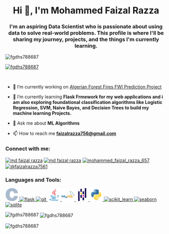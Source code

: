 <h1 align="center">Hi 👋, I'm Mohammed Faizal Razza</h1>
<h3 align="center">I'm an aspiring Data Scientist who is passionate about using data to solve real-world problems. This profile is where I'll be sharing my journey, projects, and the things I'm currently learning.</h3>

<p align="left"> <img src="https://komarev.com/ghpvc/?username=fgdhs788687&label=Profile%20views&color=0e75b6&style=flat" alt="fgdhs788687" /> </p>

<p align="left"> <a href="https://github.com/ryo-ma/github-profile-trophy"><img src="https://github-profile-trophy.vercel.app/?username=fgdhs788687" alt="fgdhs788687" /></a> </p>

<p align="left"> <a href="https://twitter.com/" target="blank"><img src="https://img.shields.io/twitter/follow/?logo=twitter&style=for-the-badge" alt="" /></a> </p>

- 🔭 I’m currently working on [Algerian Forest Fires FWI Prediction Project](https://github.com/fgdhs788687/Algerisn-Forest-Fire.git)

- 🌱 I’m currently learning **Flask Frmework for my web applications and i am also exploring foundational classification algorithms like Logistic Regression, SVM, Naive Bayes, and Decision Trees to build my machine learning Projects.**

- 💬 Ask me about **ML Algorithms**

- 📫 How to reach me **faizalrazza756@gmail.com**

<h3 align="left">Connect with me:</h3>
<p align="left">
<a href="https://linkedin.com/in/md faizal razza" target="blank"><img align="center" src="https://raw.githubusercontent.com/rahuldkjain/github-profile-readme-generator/master/src/images/icons/Social/linked-in-alt.svg" alt="md faizal razza" height="30" width="40" /></a>
<a href="https://kaggle.com/md faizal razza" target="blank"><img align="center" src="https://raw.githubusercontent.com/rahuldkjain/github-profile-readme-generator/master/src/images/icons/Social/kaggle.svg" alt="md faizal razza" height="30" width="40" /></a>
<a href="https://www.leetcode.com/mohammed_faizal_razza_657" target="blank"><img align="center" src="https://raw.githubusercontent.com/rahuldkjain/github-profile-readme-generator/master/src/images/icons/Social/leet-code.svg" alt="mohammed_faizal_razza_657" height="30" width="40" /></a>
<a href="https://www.hackerearth.com/@faizalrazza7561" target="blank"><img align="center" src="https://raw.githubusercontent.com/rahuldkjain/github-profile-readme-generator/master/src/images/icons/Social/hackerearth.svg" alt="@faizalrazza7561" height="30" width="40" /></a>
</p>

<h3 align="left">Languages and Tools:</h3>
<p align="left"> <a href="https://www.cprogramming.com/" target="_blank" rel="noreferrer"> <img src="https://raw.githubusercontent.com/devicons/devicon/master/icons/c/c-original.svg" alt="c" width="40" height="40"/> </a> <a href="https://flask.palletsprojects.com/" target="_blank" rel="noreferrer"> <img src="https://www.vectorlogo.zone/logos/pocoo_flask/pocoo_flask-icon.svg" alt="flask" width="40" height="40"/> </a> <a href="https://git-scm.com/" target="_blank" rel="noreferrer"> <img src="https://www.vectorlogo.zone/logos/git-scm/git-scm-icon.svg" alt="git" width="40" height="40"/> </a> <a href="https://www.java.com" target="_blank" rel="noreferrer"> <img src="https://raw.githubusercontent.com/devicons/devicon/master/icons/java/java-original.svg" alt="java" width="40" height="40"/> </a> <a href="https://www.mysql.com/" target="_blank" rel="noreferrer"> <img src="https://raw.githubusercontent.com/devicons/devicon/master/icons/mysql/mysql-original-wordmark.svg" alt="mysql" width="40" height="40"/> </a> <a href="https://pandas.pydata.org/" target="_blank" rel="noreferrer"> <img src="https://raw.githubusercontent.com/devicons/devicon/2ae2a900d2f041da66e950e4d48052658d850630/icons/pandas/pandas-original.svg" alt="pandas" width="40" height="40"/> </a> <a href="https://www.python.org" target="_blank" rel="noreferrer"> <img src="https://raw.githubusercontent.com/devicons/devicon/master/icons/python/python-original.svg" alt="python" width="40" height="40"/> </a> <a href="https://scikit-learn.org/" target="_blank" rel="noreferrer"> <img src="https://upload.wikimedia.org/wikipedia/commons/0/05/Scikit_learn_logo_small.svg" alt="scikit_learn" width="40" height="40"/> </a> <a href="https://seaborn.pydata.org/" target="_blank" rel="noreferrer"> <img src="https://seaborn.pydata.org/_images/logo-mark-lightbg.svg" alt="seaborn" width="40" height="40"/> </a> <a href="https://www.sqlite.org/" target="_blank" rel="noreferrer"> <img src="https://www.vectorlogo.zone/logos/sqlite/sqlite-icon.svg" alt="sqlite" width="40" height="40"/> </a> </p>

<p><img align="left" src="https://github-readme-stats.vercel.app/api/top-langs?username=fgdhs788687&show_icons=true&locale=en&layout=compact" alt="fgdhs788687" /></p>

<p>&nbsp;<img align="center" src="https://github-readme-stats.vercel.app/api?username=fgdhs788687&show_icons=true&locale=en" alt="fgdhs788687" /></p>

<p><img align="center" src="https://github-readme-streak-stats.herokuapp.com/?user=fgdhs788687&" alt="fgdhs788687" /></p>

